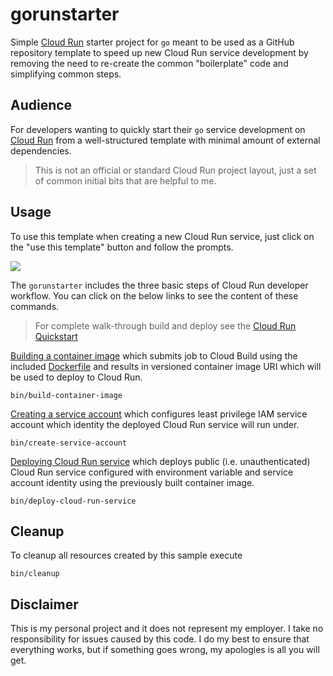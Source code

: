 # gorunstarter

Simple [Cloud Run](https://cloud.google.com/run/) starter project for `go` meant to be used as a GitHub repository template to speed up new Cloud Run service development by removing the need to re-create the common "boilerplate" code and simplifying common steps.

## Audience

For developers wanting to quickly start their `go` service development on [Cloud Run](https://cloud.google.com/run/) from a well-structured template with minimal amount of external dependencies.

> This is not an official or standard Cloud Run project layout, just a set of common initial bits that are helpful to me.

## Usage

To use this template when creating a new Cloud Run service, just click on the "use this template" button and follow the prompts.

![](https://help.github.com/assets/images/help/repository/use-this-template-button.png)

The `gorunstarter` includes the three basic steps of Cloud Run developer workflow. You can click on the below links to see the content of these commands.

> For complete walk-through build and deploy see the [Cloud Run Quickstart](https://cloud.google.com/run/docs/quickstarts/build-and-deploy)

[Building a container image](bin/build-container-image) which submits job to Cloud Build using the included [Dockerfile](./Dockerfile) and results in versioned container image URI which will be used to deploy to Cloud Run.

```shell
bin/build-container-image
```

[Creating a service account](bin/create-service-account) which configures least privilege IAM service account which identity the deployed Cloud Run service will run under.

```shell
bin/create-service-account
```

[Deploying Cloud Run service](bin/deploy-cloud-run-service) which deploys public (i.e. unauthenticated) Cloud Run service configured with environment variable and service account identity using the previously built container image.

```shell
bin/deploy-cloud-run-service
```

## Cleanup

To cleanup all resources created by this sample execute

```shell
bin/cleanup
```

## Disclaimer

This is my personal project and it does not represent my employer. I take no responsibility for issues caused by this code. I do my best to ensure that everything works, but if something goes wrong, my apologies is all you will get.